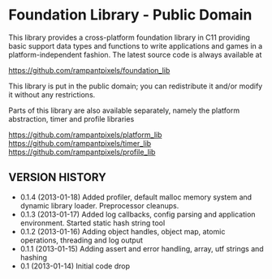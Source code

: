# Foundation Library  -  Public Domain

This library provides a cross-platform foundation library in C11 providing basic support data types and
functions to write applications and games in a platform-independent fashion. The latest source code is
always available at

https://github.com/rampantpixels/foundation_lib

This library is put in the public domain; you can redistribute it and/or modify it without any restrictions.

Parts of this library are also available separately, namely the platform abstraction, timer and profile
libraries

https://github.com/rampantpixels/platform_lib
https://github.com/rampantpixels/timer_lib
https://github.com/rampantpixels/profile_lib

## VERSION HISTORY

* 0.1.4  (2013-01-18)  Added profiler, default malloc memory system and dynamic library loader. Preprocessor cleanups.
* 0.1.3  (2013-01-17)  Added log callbacks, config parsing and application environment. Started static hash string tool
* 0.1.2  (2013-01-16)  Adding object handles, object map, atomic operations, threading and log output
* 0.1.1  (2013-01-15)  Adding assert and error handling, array, utf strings and hashing
* 0.1    (2013-01-14)  Initial code drop
